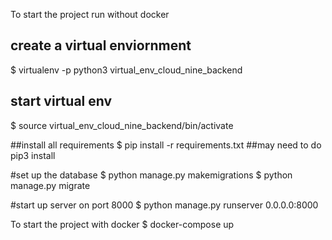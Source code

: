 To start the project run without docker 

## create a virtual enviornment
$ virtualenv -p python3 virtual_env_cloud_nine_backend

## start virtual env 
$ source virtual_env_cloud_nine_backend/bin/activate

##install all requirements 
$ pip install -r requirements.txt
##may need to do pip3 install

#set up the database
$ python manage.py makemigrations
$ python manage.py migrate

#start up server on port 8000
$ python manage.py runserver 0.0.0.0:8000


To start the project with docker 
$ docker-compose up